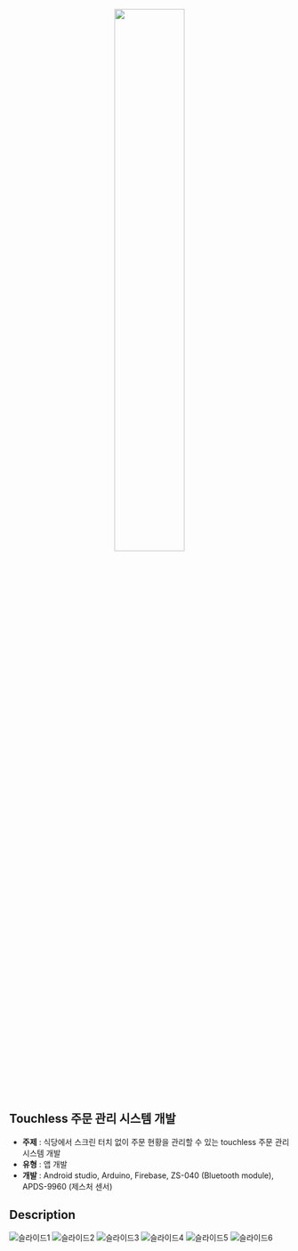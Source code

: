<p align="center"> 
  <img src="https://user-images.githubusercontent.com/81956540/230845085-502a0d35-1d1a-48c5-8870-da2949714e36.png" width="50%" height="50%" align='center'/>
</p>

## Touchless 주문 관리 시스템 개발
- **주제**  : 식당에서 스크린 터치 없이 주문 현황을 관리할 수 있는 touchless 주문 관리 시스템 개발
- **유형**  : 앱 개발
- **개발**  : Android studio, Arduino, Firebase, ZS-040 (Bluetooth module), APDS-9960 (제스처 센서)

## Description
![슬라이드1](https://user-images.githubusercontent.com/81956540/230857068-a70b0488-a225-4473-a5ca-a2f5c305f76b.PNG)
![슬라이드2](https://user-images.githubusercontent.com/81956540/230857073-1f095e97-67be-4c1c-9613-65fd649a7d24.PNG)
![슬라이드3](https://user-images.githubusercontent.com/81956540/230857078-28492c0b-a049-4f59-bea9-c1aedd2e7f51.PNG)
![슬라이드4](https://user-images.githubusercontent.com/81956540/230857083-fe6e502f-cdf0-484c-b083-948e05c26b26.PNG)
![슬라이드5](https://user-images.githubusercontent.com/81956540/230857087-8733c3eb-e14d-4e92-b9fe-6092d1c5958c.PNG)
![슬라이드6](https://user-images.githubusercontent.com/81956540/230857092-a43c2e53-a36e-414c-a4d8-44169bee51d7.PNG)
